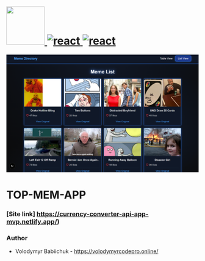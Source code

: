 # <span align="left"> <a href="https://reactjs.org/" target="_blank" rel="noreferrer"> <img src="https://cdn.jsdelivr.net/gh/devicons/devicon@latest/icons/nextjs/nextjs-original.svg" width="100" height="100"/> <a href="https://reactjs.org/" target="_blank" rel="noreferrer"> <img src="https://cdn.jsdelivr.net/gh/devicons/devicon@latest/icons/tailwindcss/tailwindcss-original.svg" alt="react" width="110" height="110"/> </a> <a href="https://reactjs.org/" target="_blank" rel="noreferrer"> <img src="https://cdn.jsdelivr.net/gh/devicons/devicon@latest/icons/openapi/openapi-plain-wordmark.svg" alt="react" width="130" height="130"/> </a>

![Alt-текст](./public/preview.png)

# TOP-MEM-APP

### [Site link] https://currency-converter-api-app-mvp.netlify.app/)

### Author

- Volodymyr Babiichuk - https://volodymyrcodepro.online/
